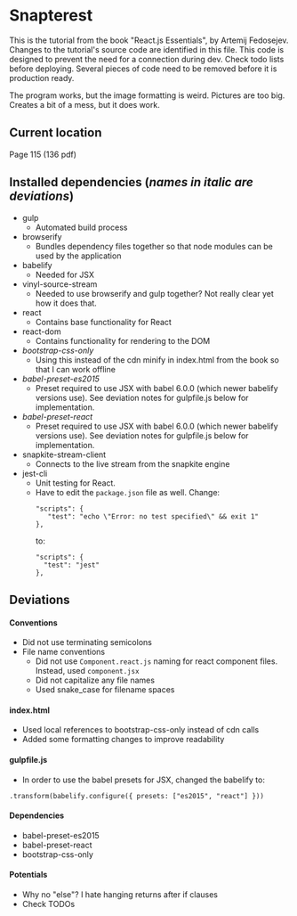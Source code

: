 # Snapterest

This is the tutorial from the book "React.js Essentials", by Artemij Fedosejev. Changes to the tutorial's source code are identified in this file. This code is designed to prevent the need for a connection during dev.  Check todo lists before deploying. Several pieces of code need to be removed before it is production ready.

The program works, but the image formatting is weird. Pictures are too big. Creates a bit of a mess, but it does work.

## Current location

Page 115 (136 pdf)

## Installed dependencies (*names in italic are deviations*)

- gulp
  - Automated build process
- browserify
  - Bundles dependency files together so that node modules can be used by the application
- babelify
  - Needed for JSX
- vinyl-source-stream
  - Needed to use browserify and gulp together? Not really clear yet how it does that.
- react
  - Contains base functionality for React
- react-dom
  - Contains functionality for rendering to the DOM
- *bootstrap-css-only*
  - Using this instead of the cdn minify in index.html from the book so that I can work offline
- *babel-preset-es2015*
  - Preset required to use JSX with babel 6.0.0 (which newer babelify versions use). See deviation notes for gulpfile.js below for implementation.
- *babel-preset-react*
  - Preset required to use JSX with babel 6.0.0 (which newer babelify versions use). See deviation notes for gulpfile.js below for implementation.
- snapkite-stream-client
  - Connects to the live stream from the snapkite engine
- jest-cli
  - Unit testing for React.
  - Have to edit the `package.json` file as well. Change:
    ```
    "scripts": {
       "test": "echo \"Error: no test specified\" && exit 1"
    },
    ```
    to:
    ```
    "scripts": {
      "test": "jest"
    },
    ```

## Deviations

#### Conventions

- Did not use terminating semicolons
- File name conventions
  - Did not use `Component.react.js` naming for react component files. Instead, used `component.jsx`
  - Did not capitalize any file names
  - Used snake_case for filename spaces

#### index.html

- Used local references to bootstrap-css-only instead of cdn calls
- Added some formatting changes to improve readability

#### gulpfile.js

- In order to use the babel presets for JSX, changed the babelify to:
```
.transform(babelify.configure({ presets: ["es2015", "react"] }))
```

#### Dependencies

- babel-preset-es2015
- babel-preset-react
- bootstrap-css-only

#### Potentials

- Why no "else"? I hate hanging returns after if clauses
- Check TODOs
